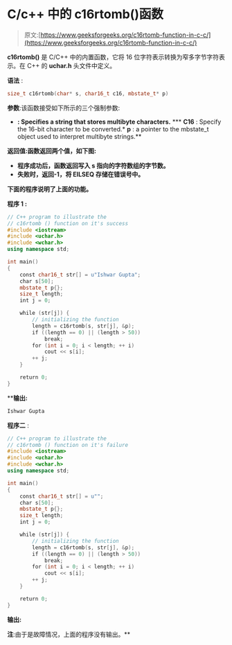 # C/c++ 中的 c16rtomb()函数

> 原文:[https://www.geeksforgeeks.org/c16rtomb-function-in-c-c/](https://www.geeksforgeeks.org/c16rtomb-function-in-c-c/)

**c16rtomb()** 是 C/C++ 中的内置函数，它将 16 位字符表示转换为窄多字节字符表示。在 C++ 的 **uchar.h** 头文件中定义。

**语法** :

```cpp
size_t c16rtomb(char* s, char16_t c16, mbstate_t* p)
```

**参数**:该函数接受如下所示的三个强制参数:

*   **: Specifies a string that stores multibyte characters.**
***   **C16** : Specify the 16-bit character to be converted.*   **p** : a pointer to the mbstate_t object used to interpret multibyte strings.**

****返回值**:函数返回两个值，如下图:**

*   **程序成功后，函数返回写入 s 指向的字符数组的字节数。**
*   **失败时，返回-1，将 **EILSEQ** 存储在错误号中。**

**下面的程序说明了上面的功能。**

****程序 1** :**

```cpp
// C++ program to illustrate the
// c16rtomb () function on it's success
#include <iostream>
#include <uchar.h>
#include <wchar.h>
using namespace std;

int main()
{
    const char16_t str[] = u"Ishwar Gupta";
    char s[50];
    mbstate_t p{};
    size_t length;
    int j = 0;

    while (str[j]) {
        // initializing the function
        length = c16rtomb(s, str[j], &p);
        if ((length == 0) || (length > 50))
            break;
        for (int i = 0; i < length; ++ i)
            cout << s[i];
        ++ j;
    }

    return 0;
}
```

****输出:**

```cpp
Ishwar Gupta

```

**程序二** :

```cpp
// C++ program to illustrate the
// c16rtomb () function on it's failure
#include <iostream>
#include <uchar.h>
#include <wchar.h>
using namespace std;

int main()
{
    const char16_t str[] = u"";
    char s[50];
    mbstate_t p{};
    size_t length;
    int j = 0;

    while (str[j]) {
        // initializing the function
        length = c16rtomb(s, str[j], &p);
        if ((length == 0) || (length > 50))
            break;
        for (int i = 0; i < length; ++ i)
            cout << s[i];
        ++ j;
    }

    return 0;
}
```

**输出:**

**注**:由于是故障情况，上面的程序没有输出。**